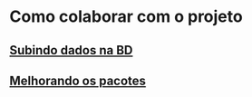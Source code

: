 # Como colaborar com o projeto

## [Subindo dados na BD](colab_data.md)

## [Melhorando os pacotes](colab_infrastructure.md)